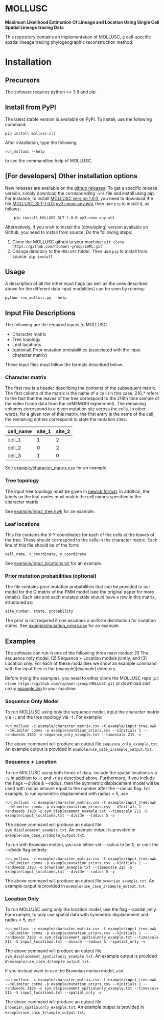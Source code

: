 # MOLLUSC 
**Maximum Likelihood Estimation Of Lineage and Location Using Single Cell Spatial Lineage tracing Data**

This repository contains an implementation of MOLLUSC, a cell-specific spatial lineage tracing phylogeographic reconstruction method.

# Installation
## Precursors 
The software requires python >= 3.8 and pip.

## Install from PyPI
The latest stable version is available on PyPI. To install, use the following command:
```
pip install mollusc-slt
```
After installation, type the following
```
run_mollusc --help
```
to see the commandline help of MOLLUSC.

## [For developers] Other installation options
New releases are available on the [github releases](https://github.com/raphael-group/MOLLUSC/releases). To get a specific release version, simply download the corresponding `.whl` file and install using pip. For instance, to install [MOLLUSC version 1.0.0](https://github.com/raphael-group/MOLLUSC/releases/tag/v1.0.0), you need to download the file [MOLLUSC_SLT-1.0.0-py3-none-any.whl](https://github.com/raphael-group/MOLLUSC/releases/download/v1.0.0/MOLLUSC_SLT-1.0.0-py3-none-any.whl), then use `pip` to install it, as follows:
```
    pip install MOLLUSC_SLT-1.0.0-py3-none-any.whl
```
Alternatively, if you wish to install the (developing) version available on Github, you need to install from source. Do the following steps:
1. Clone the MOLLUSC github to your machine:
``git clone https://github.com/raphael-group/LAML.git``
2. Change directory to the ``MOLLUSC`` folder. Then use ``pip`` to install from source.
``pip install .``

## Usage
A description of all the other input flags (as well as the ones described above for the different data input modalities) can be seen by running:
```
python run_mollusc.py --help
```

## Input File Descriptions
The following are the required inputs to MOLLUSC
- Character matrix
- Tree topology
- Leaf locations
- [optional] Prior mutation probabilities (associated with the input character matrix)

These input files must follow the formats described below.

### Character matrix
The first row is a header describing the contents of the subsequent matrix. The first column of the matrix is the name of a cell (in this case, 216_* refers to the fact that the leaves of the tree correspond to the 216th time sample of the video frame data from the intMEMOIR experiment). The remaining columns correspond to a given mutation site across the cells. In other words, for a given row of this matrix, the first entry is the name of the cell, the remaining  entries correspond to state the mutation sites. 

| cell_name  | site_1 | site_2 |
| ------------- | ------------- | ------------- |
| cell_1  | 1  | 2  |
| cell_2  | 0  | 2  |
| cell_3  | 1  | 0  |

See [example/character_matrix.csv](example/character_matrix.csv) for an example.

### Tree topology
The input tree topology must be given in [newick format](https://en.wikipedia.org/wiki/Newick_format#:~:text=In%20mathematics%2C%20Newick%20tree%20format,Maddison%2C%20Christopher%20Meacham%2C%20F.). 
In addition, the labels on the leaf nodes must match the cell names specified in the character matrix.

See [example/input_tree.nwk](example/input_tree.nwk) for an example.

### Leaf locations
This file contains the X-Y coordinates for each of the cells at the leaves of the tree. These should correspond to the cells in the character matrix. Each line of this file should be of the form:

```
cell_name, x_coordinate, y_coordinate
```
See [example/input_locations.txt](example/input_locations.txt) for an example.

### Prior mutation probabilities (optional)
The file contains prior mutation probabilities that can be provided to our model for the Q matrix of the PMM model (see the original paper for more details). Each site and each mutated state should have a row in this matrix, structured as:

```
site_number, state, probability 
```
The prior is not required if one assumes a uniform distribution for mutation states.
See [example/mutation_priors.csv](example/mutation_priors.csv) for an example.

## Examples
The software can run in one of the following three main modes: (1) The sequence only model, (2) Sequence + Location models jointly, and (3) Location only. 
For each of these modalities we show an example command with the input files in the (example)[example] directory. 

Before trying the examples, you need to either clone the MOLLUSC repo `git clone https://github.com/raphael-group/MOLLUSC.git` or download and unzip [example.zip](https://github.com/raphael-group/MOLLUSC/raw/main/example.zip) to your machine.

### Sequence Only Model

To run MOLLUSC using only the sequence model, input the character matrix via `-c` and the tree topology via `-t`. For example: 
```
run_mollusc -c example/character_matrix.csv -t example/input_tree.nwk --delimiter comma -p example/mutation_priors.csv --nInitials 1 --randseeds 3103 -o sequence_only_example.txt --timescale 215 -v
```
The above command will produce an output file `sequence_only_example.txt`. An example output is provided in `example/use_case_1/sample_output.txt`.

### Sequence + Location
To run MOLLUSC using both forms of data, include the spatial locations via `-S` in addition to `-c` and `-t` as described above. Furthermore, if you include the flags --divide & --radius, then the symmetric displacement model will be used with radius amount equal to the number after the --radius flag. For example, to run symmetric displacement with radius = 5, use
```
run_mollusc -c example/character_matrix.csv -t example/input_tree.nwk --delimiter comma -p example/mutation_priors.csv --nInitials 1 --randseeds 3103 -o sym_displacement_example.txt --timescale 215 -S example/input_locations.txt --divide --radius 5 -v
```
The above command will produce an output file `sym_displacement_example.txt`. An example output is provided in `example/use_case_2/sample_output.txt`.

To run with Brownian motion, you can either set --radius to be 0, or omit the --divide flag entirely: 
```
run_mollusc -c example/character_matrix.csv -t example/input_tree.nwk --delimiter comma -p example/mutation_priors.csv --nInitials 1 --randseeds 3103 -o browninan_example.txt --timescale 215 -S example/input_locations.txt --divide --radius 5 -v
```
The above command will produce an output file `brownian_example.txt`. An example output is provided in `example/use_case_3/sample_output.txt`.

### Location Only
To run MOLLUSC using only the location model, use the flag --spatial_only. 
For example, to only use spatial data with symmetric displacement and radius = 5, use
```
run_mollusc -c example/character_matrix.csv -t example/input_tree.nwk --delimiter comma -p example/mutation_priors.csv --nInitials 1 --randseeds 3103 -o sym_displacement_spatialonly_example.txt --timescale 215 -S input_locations.txt --divide --radius 5 --spatial_only -v
```
The above command will produce an output file `sym_displacement_spatialonly_example.txt`. An example output is provided in `example/use_case_4/sample_output.txt`.

If you instead want to use the Brownian motion model, use
```
run_mollusc -c example/character_matrix.csv -t example/input_tree.nwk --delimiter comma -p example/mutation_priors.csv --nInitials 1 --randseeds 3103 -o sym_displacement_spatialonly_example.txt --timescale 215 -S input_locations.txt --spatial_only -v
```
The above command will produce an output file `brownian_spatialonly_example.txt`. An example output is provided in `example/use_case_5/sample_output.txt`.
